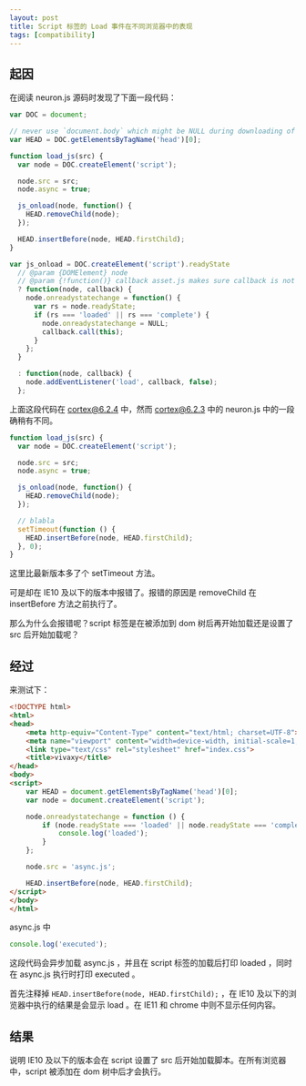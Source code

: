 ```yaml
---
layout: post
title: Script 标签的 Load 事件在不同浏览器中的表现
tags: [compatibility]
---
```


## 起因

在阅读 neuron.js 源码时发现了下面一段代码：

```js
var DOC = document;

// never use `document.body` which might be NULL during downloading of the document.
var HEAD = DOC.getElementsByTagName('head')[0];

function load_js(src) {
  var node = DOC.createElement('script');

  node.src = src;
  node.async = true;

  js_onload(node, function() {
    HEAD.removeChild(node);
  });

  HEAD.insertBefore(node, HEAD.firstChild);
}

var js_onload = DOC.createElement('script').readyState
  // @param {DOMElement} node
  // @param {!function()} callback asset.js makes sure callback is not NULL
  ? function(node, callback) {
    node.onreadystatechange = function() {
      var rs = node.readyState;
      if (rs === 'loaded' || rs === 'complete') {
        node.onreadystatechange = NULL;
        callback.call(this);
      }
    };
  }

  : function(node, callback) {
    node.addEventListener('load', callback, false);
  };
```

上面这段代码在 cortex@6.2.4 中，然而 cortex@6.2.3 中的 neuron.js 中的一段确稍有不同。

```js
function load_js(src) {
  var node = DOC.createElement('script');

  node.src = src;
  node.async = true;

  js_onload(node, function() {
    HEAD.removeChild(node);
  });

  // blabla
  setTimeout(function () {
    HEAD.insertBefore(node, HEAD.firstChild);
  }, 0);
}
```

这里比最新版本多了个 setTimeout 方法。

可是却在 IE10 及以下的版本中报错了。报错的原因是 removeChild 在 insertBefore 方法之前执行了。

那么为什么会报错呢？script 标签是在被添加到 dom 树后再开始加载还是设置了 src 后开始加载呢？

## 经过

来测试下：

```html
<!DOCTYPE html>
<html>
<head>
    <meta http-equiv="Content-Type" content="text/html; charset=UTF-8">
    <meta name="viewport" content="width=device-width, initial-scale=1, maximum-scale=1, user-scalable=0">
    <link type="text/css" rel="stylesheet" href="index.css">
    <title>vivaxy</title>
</head>
<body>
<script>
    var HEAD = document.getElementsByTagName('head')[0];
    var node = document.createElement('script');

    node.onreadystatechange = function () {
        if (node.readyState === 'loaded' || node.readyState === 'complete') {
            console.log('loaded');
        }
    };

    node.src = 'async.js';

    HEAD.insertBefore(node, HEAD.firstChild);
</script>
</body>
</html>
```

async.js 中

```js
console.log('executed');
```

这段代码会异步加载 async.js ，并且在 script 标签的加载后打印 loaded ，同时在 async.js 执行时打印 executed 。

首先注释掉 `HEAD.insertBefore(node, HEAD.firstChild);` ，在 IE10 及以下的浏览器中执行的结果是会显示 load 。在 IE11 和 chrome 中则不显示任何内容。

## 结果

说明 IE10 及以下的版本会在 script 设置了 src 后开始加载脚本。在所有浏览器中，script 被添加在 dom 树中后才会执行。
